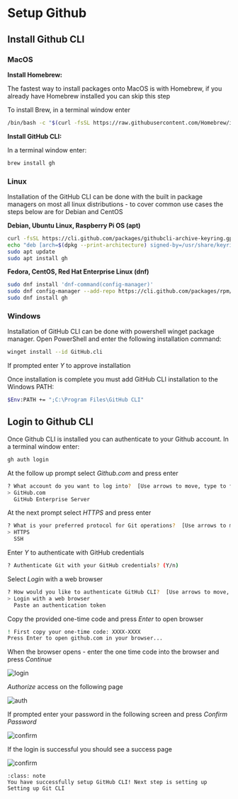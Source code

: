 # Setup Github
## Install Github CLI

### MacOS
**Install Homebrew:**

The fastest way to install packages onto MacOS is with Homebrew, if you already have Homebrew installed you can skip this step

To install Brew, in a terminal window enter

``` sh
/bin/bash -c "$(curl -fsSL https://raw.githubusercontent.com/Homebrew/install/HEAD/install.sh)"
```

**Install GitHub CLI:**

In a terminal window enter:

``` sh
brew install gh
```
### Linux

Installation of the GitHub CLI can be done with the built in package managers on most all linux distributions - to cover common use cases the steps below are for Debian and CentOS

**Debian, Ubuntu Linux, Raspberry Pi OS (apt)**
``` sh
curl -fsSL https://cli.github.com/packages/githubcli-archive-keyring.gpg | sudo dd of=/usr/share/keyrings/githubcli-archive-keyring.gpg
echo "deb [arch=$(dpkg --print-architecture) signed-by=/usr/share/keyrings/githubcli-archive-keyring.gpg] https://cli.github.com/packages stable main" | sudo tee /etc/apt/sources.list.d/github-cli.list > /dev/null
sudo apt update
sudo apt install gh
```
**Fedora, CentOS, Red Hat Enterprise Linux (dnf)**

``` sh
sudo dnf install 'dnf-command(config-manager)'
sudo dnf config-manager --add-repo https://cli.github.com/packages/rpm/gh-cli.repo
sudo dnf install gh
```

### Windows

Installation of GitHub CLI can be done with powershell winget package manager. Open PowerShell and enter the following installation command:

``` sh
winget install --id GitHub.cli
```

If prompted enter *Y* to approve installation

Once installation is complete you must add GitHub CLI installation to the Windows PATH:

```sh
$Env:PATH += ";C:\Program Files\GitHub CLI"
```


## Login to Github CLI
Once Github CLI is installed you can authenticate to your Github account.
In a terminal window enter:

``` sh
gh auth login
```
At the follow up prompt select *Github.com* and press enter

``` sh
? What account do you want to log into?  [Use arrows to move, type to filter]
> GitHub.com
  GitHub Enterprise Server
```

At the next prompt select *HTTPS* and press enter

``` sh
? What is your preferred protocol for Git operations?  [Use arrows to move, type to filter]
> HTTPS
  SSH
```

Enter *Y* to authenticate with GitHub credentials

``` sh
? Authenticate Git with your GitHub credentials? (Y/n)
```

Select *Login* with a web browser

``` sh
? How would you like to authenticate GitHub CLI?  [Use arrows to move, type to filter]
> Login with a web browser
  Paste an authentication token
```

Copy the provided one-time code and press *Enter* to open browser

``` sh
! First copy your one-time code: XXXX-XXXX
Press Enter to open github.com in your browser...
```

When the browser opens - enter the one time code into the browser and press *Continue*

![login](./screencaps/gh_login.png)

*Authorize* access on the following page

![auth](./screencaps/gh_authorize_access.png)

If prompted enter your password in the following screen and press *Confirm Password*

![confirm](./screencaps/gh_enter_account_password.png)

If the login is successful you should see a success page

![confirm](./screencaps/gh_account_success.png)

```{admonition} GitHub Setup Complete! 
:class: note
You have successfully setup GitHub CLI! Next step is setting up Setting up Git CLI
```